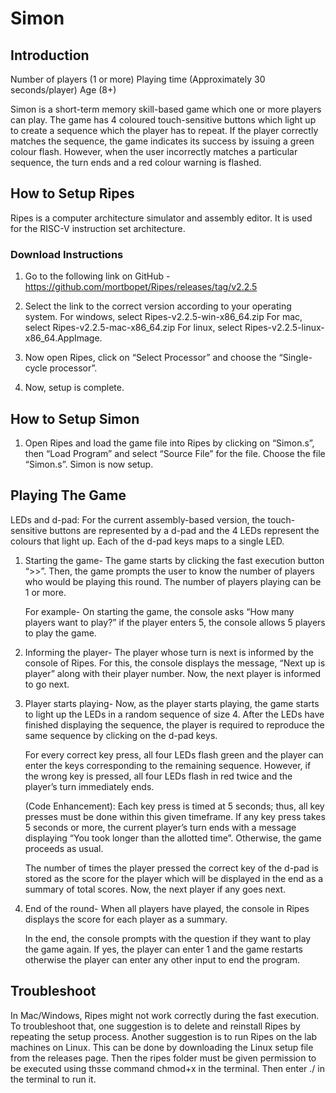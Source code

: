 # Simon
## Introduction
Number of players (1 or more)
Playing time (Approximately 30 seconds/player)
Age (8+) 

Simon is a short-term memory skill-based game which one or more players can play. The game has 4 coloured touch-sensitive buttons which light up to create a sequence which the player has to repeat. If the player correctly matches the sequence, the game indicates its success by issuing a green colour flash. However, when the user incorrectly matches a particular sequence, the turn ends and a red colour warning is flashed. 

## How to Setup Ripes
Ripes is a computer architecture simulator and assembly editor. It is used for the RISC-V instruction set architecture.

### Download Instructions
1)	Go to the following link on GitHub -https://github.com/mortbopet/Ripes/releases/tag/v2.2.5

2)	Select the link to the correct version according to your operating system. 
For windows, select Ripes-v2.2.5-win-x86_64.zip 
For mac, select Ripes-v2.2.5-mac-x86_64.zip 
For linux, select Ripes-v2.2.5-linux-x86_64.AppImage.

3)	Now open Ripes, click on “Select Processor” and choose the “Single-cycle processor”.  

4)	Now, setup is complete.

## How to Setup Simon
1)	Open Ripes and load the game file into Ripes by clicking on “Simon.s”, then “Load Program” and select “Source File” for the file. Choose the file “Simon.s”.  Simon is now setup.

## Playing The Game
LEDs and d-pad:
For the current assembly-based version, the touch-sensitive buttons are represented by a d-pad and the 4 LEDs represent the colours that light up. Each of the d-pad keys maps to a single LED.

1.	Starting the game-
   The game starts by clicking the fast execution button “>>”. Then, the game prompts the user to know the number of players who would be playing this round. The number of players playing can be 1 or more.

  	For example- On starting the game, the console asks “How many players want to play?” if the player enters 5, the console allows 5 players to play the game.

3.	Informing the player-
   The player whose turn is next is informed by the console of Ripes. For this, the console displays the message, “Next up is player” along with their player number. Now, the next player is informed to go next.

5.	Player starts playing-
   Now, as the player starts playing, the game starts to light up the LEDs in a random sequence of size 4. After the LEDs have finished displaying the sequence, the player is required to reproduce the same sequence by clicking on the d-pad keys. 
 
    For every correct key press, all four LEDs flash green and the player can enter the keys corresponding to the remaining sequence. However, if the wrong key is pressed, all four LEDs flash in red twice and the player’s turn immediately ends. 
 
    (Code Enhancement): Each key press is timed at 5 seconds; thus, all key presses must be done within this given timeframe. If any key press takes 5 seconds or more, the current player’s turn ends with a message displaying “You took longer than the allotted time”. Otherwise, the game proceeds as usual.

    The number of times the player pressed the correct key of the d-pad is stored as the score for the player which will be displayed in the end as a summary of total scores. Now, the next player if any goes next.

4.	End of the round-
    When all players have played, the console in Ripes displays the score for each player as a summary. 

    In the end, the console prompts with the question if they want to play the game again. If yes, the player can enter 1 and the game restarts otherwise the player can enter any other input to end the program.

## Troubleshoot
In Mac/Windows, Ripes might not work correctly during the fast execution.
To troubleshoot that, one suggestion is to delete and reinstall Ripes by repeating the setup process.
Another suggestion is to run Ripes on the lab machines on Linux. This can be done by downloading the Linux setup file from the releases page. Then the ripes folder must be given permission to be executed using thsse command chmod+x in the terminal. Then enter ./<name of the file>  in the terminal to run it.
